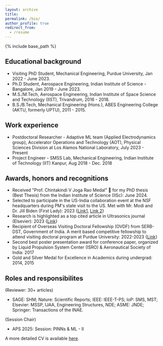 ```yaml
---
layout: archive
title:
permalink: /bio/
author_profile: true
redirect_from:
  - /resume
---
```


{% include base_path %}

## Educational background
* Visiting PhD Student, Mechanical Engineering, Purdue University, Jan 2022 - June 2023.
* Ph.D Student, Aerospace Engineering, Indian Institute of Science - Bangalore, Jan 2019 - June 2023.
* M.S./M.Tech, Aerospace Engineering, Indian Institute of Space Science and Technology (IIST), Trivandrum, 2016 - 2018.
* B.S./B.Tech, Mechanical Engineering (Hons.), ABES Engineering College (AKTU, formerly UPTU), 2011 - 2015.

## Work experience
* Postdoctoral Researcher - Adaptive ML team (Applied Electrodynamics group), Accelerator Operations and Technology (AOT), Physical Sciences Division at Los Alamos National Laboratory, July 2023 - Present
* Project Engineer - SMSS Lab, Mechanical Engineering, Indian Institute of Technology (IIT) Kanpur, Aug 2018 - Dec. 2018

## Awards, honors and recognitions
* Received "Prof. Chintakindi V Joga Rao Medal" 🏅 for my PhD thesis (Best Thesis) from the Indian Institute of Science (IISc): June 2024.
* Selected to participate in the US-India collaboration event at the NSF headquarters during PM's state visit to the US. Met with Mr. Modi and Dr. Jill Biden (First Lady): 2023 {[Link1](https://www.purdue.edu/india/features/2023-06-26-purdue-fellows-participate-in-event-with-prime-minister-modi-at-the-nsf.php), [Link 2](https://www.purdue.edu/newsroom/releases/2023/Q2/purdue-organizes-inaugural-meeting-of-the-u.s-india-semiconductor-collaborative-in-washington-d.c-during-state-visit-by-indias-prime-minister-modi.html)}
* Research is highlighted as a top cited article in Ultrasonics journal (Elsevier): 2023 {[Link](https://www.sciencedirect.com/journal/ultrasonics)}
* Recipient of Overseas Visiting Doctoral Fellowship (OVDF) from SERB-DST, Government of India. A merit based competitive fellowship to attend visiting doctoral program at Purdue University: 2022-2023 {[Link](https://www.serbonline.in/SERB/ovdf)}
* Second best poster presentation award for conference paper, organized by Liquid Propulsion System Center (ISRO) & Aeronautical Society of India: 2017
* Gold and Silver Medal for Excellence in Academics during undergrad: 2014, 2015

## Roles and responsibilites 
(Reviewer: 30+ articles)
* SAGE: SHM; Nature: Scientific Reports; IEEE: IEEE-T-PS; IoP: SMS, MST; Elsevier: MSSP, IJAA, Engineering Structures, NDE; ASME: JNDE; Springer: Transactions of the INAE.

(Session Chair)
* APS 2025: Session: PINNs & ML - II

A more detailed CV is available [here](https://drive.google.com/file/d/1wC4rZOcU8OJLiEbeWwLaN8a0WN3eg1dc/view?usp=sharing).
